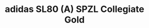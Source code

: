 ---
layout: post
title: "adidas SL80 (A) SPZL Collegiate Gold"
img: "https://stockx.imgix.net/adidas-SL80-A-SPZL-Collegiate-Gold.png?fit=fill&bg=FFFFFF&w=300&h=214&auto=format,compress&trim=color&q=90&dpr=2&updated_at=1551240289"
release: "Mar 8"
new: "False"
url: "adidas-sl80-a-spzl-collegiate-gold"
sec0: "Similar Shoes"
name00: "adidas Top Ten Star Wars Luke Skywalker" 
url00: "adidas-top-ten-luke-skywalker"
img00: "Adidas-Top-Ten-Luke-Skywalker.png"
name01: "Vans Sk8-Hi Supreme Red Checker Logo" 
url01: "vans-sk8-hi-supreme-red-checker-logo"
img01: "Vans-Sk8-Hi-Supreme-Red-Checker-Logo.png"
name02: "Jordan 4 Retro Green Glow" 
url02: "jordan-4-retro-green-glow"
img02: "Air-Jordan-4-Retro-Green-Glow-Product.jpg"
name03: "Vans Sk8-Hi Supreme Black Checker Logo" 
url03: "vans-sk8-hi-supreme-black-checker-logo"
img03: "Vans-Sk8-Hi-Supreme-Black-Checker-Logo.png"
name04: "Vans Sk8-Hi Toy Story Buzz Lightyear" 
url04: "vans-sk8-hi-toy-story-buzz-lightyear"
img04: "Vans-Sk8-Hi-Toy-Story-Buzz-Lightyear.png"

sec2: "Higher Tops"
name20: "Sneaker Madness Jordan 4 Retro Cavs" 
url20: "sneaker-madness-air-jordan-4-retro-cavs"
img20: "SM-Air-Jordan-4-Retro-Cavs.jpg"
name21: "Nike Dunk SB High Spot Gasparilla" 
url21: "nike-dunk-sb-high-spot-gasparilla"
img21: "Nike-Dunk-SB-High-Spot-Gasparilla.jpg"
name22: "Nike Dunk SB High Petoskey Premier" 
url22: "nike-dunk-sb-high-petoskey-premier"
img22: "Nike-Dunk-SB-High-Petosky-Premier.jpg"
name23: "Nike Dunk SB High Tie Dye Black" 
url23: "nike-dunk-sb-high-tie-dye-black"
img23: "Nike-Dunk-SB-High-Tie-Dye-Black.jpg"
name24: "Jordan 1 Anodized Black" 
url24: "air-jordan-1-anodized-black"
img24: "Air-Jordan-1-Anodized-Black.png"

sec3: "Lower Tops"
name30: "Air Max 1 Ultra Wolf Grey" 
url30: "nike-air-max-1-ultra-wolf-grey"
img30: "Nike-Air-Max-1-Ultra-Wolf-Grey.png"
name31: "Air Max 1 Atmos Animal Camo (W)" 
url31: "air-max-1-atmos-animal-camo-w"
img31: "Nike-Air-Max-1-Atmos-Animal-Camo.jpg"
name32: "Nike SB Stefan Janoski Max Marty McFly" 
url32: "nike-sb-stefan-janoski-max-marty-mcfly"
img32: "Nike-SB-Stefan-Janoski-Max-Marty-McFly.jpg"
name33: "adidas Elastic Slip On Pharrell EQT Blue" 
url33: "adidas-elastic-slip-on-pharrell-eqt-blue"
img33: "Adidas-Elastic-Slip-On-Pharrell-EQT-Blue.jpg"
name34: "adidas Superstar Boost Noble Metal" 
url34: "adidas-superstar-boost-noble-metal"
img34: "Adidas-Superstar-Boost-Noble-Metal.png"

sec4: "More Red"
name40: "Vans Sk8-Hi Supreme Red Checker Logo" 
url40: "vans-sk8-hi-supreme-red-checker-logo"
img40: "Vans-Sk8-Hi-Supreme-Red-Checker-Logo.png"
name41: "adidas Top Ten Star Wars Luke Skywalker" 
url41: "adidas-top-ten-luke-skywalker"
img41: "Adidas-Top-Ten-Luke-Skywalker.png"
name42: "Nike SB Blazer Geoff McFetridge" 
url42: "nike-sb-blazer-geoff-mcfetridge"
img42: "Nike-Blazer-SB-Geoff-McFetridge.jpg"
name43: "Nike SB Blazer Paul Brown" 
url43: "nike-sb-blazer-paul-brown"
img43: "Nike-Blazer-SB-Paul-Brown.jpg"
name44: "Jordan 1 Retro Levi's (W/ No Pants and T-Shirt)" 
url44: "jordan-1-retro-levi-s"
img44: "Air-Jordan-1-Retro-Levis-Pack.jpg"

sec5: "More Blue"
name50: "Kobe 11 Elite Low BHM (2016)" 
url50: "kobe-11-elite-low-bhm-2016"
img50: "Nike-Kobe-11-BHM-2016.jpg"
name51: "adidas NMD XR1 Footlocker Europe Bluebird" 
url51: "adidas-nmd-xr1-footlocker-europe-bluebird"
img51: "Adidas-NMD-XR1-Footlocker-Europe-Bluebird.png"
name52: "Kobe A.D. Midnight Navy" 
url52: "nike-kobe-a-d-midnight-navy"
img52: "Nike-Kobe-A-D-Midnight-Navy.png"
name53: "UA Curry 1 Low Panthers" 
url53: "ua-curry-1-low-panthers"
img53: "Under-Armour-Curry-One-Low-Panthers.jpg"
name54: "Nike Dunk SB Mid Photo Blue Ripstop" 
url54: "nike-dunk-sb-mid-photo-blue-ripstop"
img54: "Nike-Dunk-SB-Mid-Photo-Blue-Ripstop.jpg"

sec1: "Matching Streetwear"
name10: "Supreme Independent Nylon Anorak Black" 
url10: "supreme-independent-nylon-anorak-black"
img10: "products/streetwear/Supreme-Independent-Nylon-Anorak-Black.jpg"
name11: "Supreme Illegal Business Hooded Sweatshirt Black" 
url11: "supreme-illegal-business-hooded-sweatshirt-black"
img11: "products/streetwear/Supreme-Illegal-Business-Hooded-Sweatshirt-Black.jpg"
name12: "Supreme Debossed Logo Corduroy Jacket Black" 
url12: "supreme-debossed-logo-corduroy-jacket-black"
img12: "products/streetwear/Supreme-Debossed-Logo-Corduroy-Jacket-Black.jpg"
name13: "Supreme Cheetah Pile Zip Up Shirt Black" 
url13: "supreme-cheetah-pile-zip-up-shirt-black"
img13: "products/streetwear/Supreme-Cheetah-Pile-Zip-Up-Shirt-Black.jpg"
name14: "Supreme Faux Fur Repeater Bomber Brown" 
url14: "supreme-faux-fur-repeater-bomber-brown"
img14: "products/streetwear/Supreme-Faux-Fur-Repeater-Bomber-Brown.jpg"

---